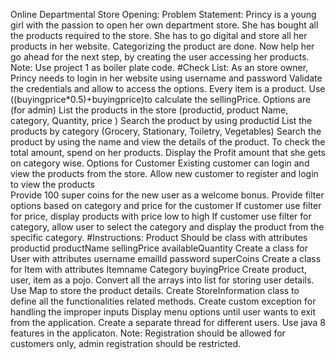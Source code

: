 Online Departmental Store Opening:
Problem Statement:
Princy is a young girl with the passion to open her own department store. She has bought all the products required to the store. She has to go digital and store all her products in her website. Categorizing the product are done. Now help her go ahead for the next step, by creating the user accessing her products.
Note: Use project 1 as boiler plate code.
#Check List:
As an store owner, Princy needs to login in her website using username and password
Validate the credentials and allow to access the options.
Every item is a product. Use ((buyingprice*0.5)+buyingprice)to calculate the sellingPrice.
Options are (for admin) 
List the products in the store (productid, product Name, category, Quantity, price )
Search the product by using productid
List the products by category (Grocery, Stationary, Toiletry, Vegetables)
Search the product by using the name and view the details of the product.
To check the total amount, spend on her products.
Display the Profit amount that she gets on category wise. 
Options for Customer
Existing customer can login and view the products from the store.
Allow new customer to register and login to view the products  
Provide 100 super coins for the new user as a welcome bonus.
Provide filter options based on category and price for the customer
If customer use filter for price, display products with price low to high
If customer use filter for category, allow user to select the category and display the product from the specific category.
#Instructions:
Product Should be class with attributes
productid
productName
sellingPrice
availableQuantity
Create a class for User with attributes
username
emailId
password
superCoins
Create a class for Item with attributes
Itemname
Category
buyingPrice
Create product, user, item as a pojo.
Convert all the arrays into list for storing user details.
Use Map to store the product details.
Create StoreInformation class to define all the functionalities related methods. 
Create custom exception for handling the improper inputs
Display menu options until user wants to exit from the application.
Create a separate thread for different users.
Use java 8 features in the applicaton.
Note: Registration should be allowed for customers only, admin registration should be restricted.